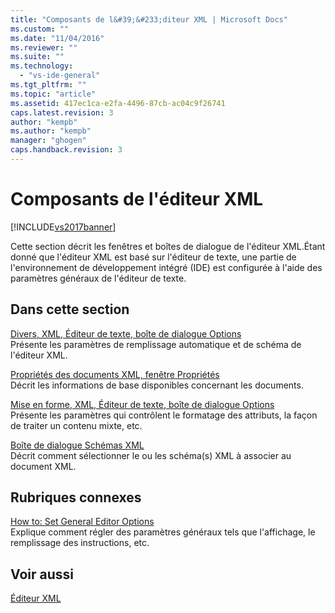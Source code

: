 ```yaml
---
title: "Composants de l&#39;&#233;diteur XML | Microsoft Docs"
ms.custom: ""
ms.date: "11/04/2016"
ms.reviewer: ""
ms.suite: ""
ms.technology: 
  - "vs-ide-general"
ms.tgt_pltfrm: ""
ms.topic: "article"
ms.assetid: 417ec1ca-e2fa-4496-87cb-ac04c9f26741
caps.latest.revision: 3
author: "kempb"
ms.author: "kempb"
manager: "ghogen"
caps.handback.revision: 3
---
```

# Composants de l&#39;&#233;diteur XML
[!INCLUDE[vs2017banner](../code-quality/includes/vs2017banner.md)]

Cette section décrit les fenêtres et boîtes de dialogue de l'éditeur XML.Étant donné que l'éditeur XML est basé sur l'éditeur de texte, une partie de l'environnement de développement intégré \(IDE\) est configurée à l'aide des paramètres généraux de l'éditeur de texte.  
  
## Dans cette section  
 [Divers, XML, Éditeur de texte, boîte de dialogue Options](../xml-tools/miscellaneous-xml-text-editor-options-dialog-box.md)  
 Présente les paramètres de remplissage automatique et de schéma de l'éditeur XML.  
  
 [Propriétés des documents XML, fenêtre Propriétés](../xml-tools/xml-document-properties-properties-window.md)  
 Décrit les informations de base disponibles concernant les documents.  
  
 [Mise en forme, XML, Éditeur de texte, boîte de dialogue Options](../xml-tools/formatting-xml-text-editor-options-dialog-box.md)  
 Présente les paramètres qui contrôlent le formatage des attributs, la façon de traiter un contenu mixte, etc.  
  
 [Boîte de dialogue Schémas XML](../xml-tools/xml-schemas-dialog-box.md)  
 Décrit comment sélectionner le ou les schéma\(s\) XML à associer au document XML.  
  
## Rubriques connexes  
 [How to: Set General Editor Options](http://msdn.microsoft.com/fr-fr/704e4a7b-2162-4bed-8a47-f4f6ffec98c2)  
 Explique comment régler des paramètres généraux tels que l'affichage, le remplissage des instructions, etc.  
  
## Voir aussi  
 [Éditeur XML](../xml-tools/xml-editor.md)